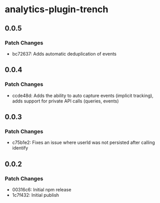# analytics-plugin-trench

## 0.0.5

### Patch Changes

- bc72637: Adds automatic deduplication of events

## 0.0.4

### Patch Changes

- ccde48d: Adds the ability to auto capture events (implicit tracking), adds support for private API calls (queries, events)

## 0.0.3

### Patch Changes

- c75b1e2: Fixes an issue where userId was not persisted after calling identify

## 0.0.2

### Patch Changes

- 00316c6: Initial npm release
- 1c7f432: Initial publish

